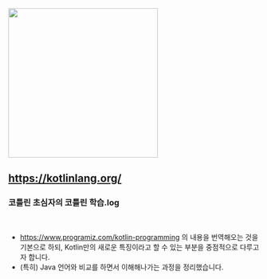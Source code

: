 <img src="https://logos-download.com/wp-content/uploads/2016/10/Kotlin_logo_wordmark.png" width=300 />

## https://kotlinlang.org/

### 코틀린 초심자의 코틀린 학습.log

<br>

* https://www.programiz.com/kotlin-programming 의 내용을 번역해오는 것을 기본으로 하되, Kotlin만의 새로운 특징이라고 할 수 있는 부분을 중점적으로 다루고자 합니다.
* (특히) Java 언어와 비교를 하면서 이해해나가는 과정을 정리했습니다.
